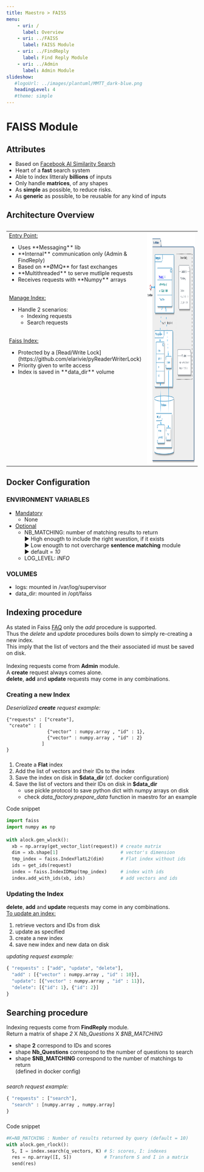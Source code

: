 ```yaml
---
title: Maestro > FAISS
menu:
    - uri: /
      label: Overview
    - uri: ../FAISS
      label: FAISS Module
    - uri: ../FindReply
      label: Find Reply Module
    - uri: ../Admin
      label: Admin Module
slideshow:
   #logoUrl: ../images/plantuml/MMTT_dark-blue.png
   headingLevel: 4
   #theme: simple
---
```

# FAISS Module

## Attributes
* Based on [Facebook AI Similarity Search](https://ai.facebook.com/tools/faiss/)
* Heart of a **fast** search system</li>
* Able to index litteraly **billions** of inputs</li>
* Only handle **matrices**, of any shapes</li>
* As **simple** as possible, to reduce risks.</li>
* As **generic** as possible, to be reusable for any kind of inputs</li>



## Architecture Overview
##  
<TABLE>
  <TR>
    <TD style="vertical-align: top">
      <u>Entry Point:</u>  
      <ul>
        <li>Uses **Messaging** lib</li>
        <li>**Internal** communication only (Admin & FindReply)</li>
        <li>Based on **ØMQ** for fast exchanges</li>
        <li>**Multithreaded** to serve mutliple requests</li>
        <li>Receives requests with **Numpy** arrays</li>
      </ul>
      </br>
      <u>Manage Index:</u>  
      <ul>
        <li>Handle 2 scenarios:
          <ul>
            <li>Indexing requests</li>
            <li>Search requests</li>
          </ul>
        </li>
      </ul>
      </br>
      <u>Faiss Index:</u>  
      <ul>
        <li>Protected by a [Read/Write Lock](https://github.com/elarivie/pyReaderWriterLock)</li>
        <li>Priority given to write access</li>
        <li>Index is saved in **data_dir** volume</li>
      </ul>
    </TD>
    <TD style="width:55%"><img src="../images/plantuml/FAISS/faiss/FAISS_Full.svg" width="100%" height="610"></TD>
  </TR>
</TABLE>

## Docker Configuration
  
### ENVIRONMENT VARIABLES
* <u>Mandatory</u>
  * None
* <u>Optional</u>
  * NB_MATCHING: number of matching results to return  
      ► High enougth to include the right wuestion, if it exists  
      ► Low enougth to not overcharge **sentence matching** module  
      ► default = _10_  
  * LOG_LEVEL: _INFO_  

### VOLUMES
* logs: mounted in /var/log/supervisor
* data_dir: mounted in /opt/faiss


## Indexing procedure
As stated in Faiss [FAQ](https://github.com/facebookresearch/faiss/wiki/FAQ) only the *add* procedure is supported.  
Thus the *delete* and *update* procedures boils down to simply re-creating a new index.  
This imply that the list of vectors and the their associated id must be saved on disk.  
</br>
Indexing requests come from **Admin** module.  
A **create** request always comes alone.  
**delete**, **add** and **update** requests may come in any combinations.  

### Creating a new Index

_Deserialized **create** request example:_  
```
{"requests" : ["create"],
 "create" : [
               {"vector" : numpy.array , "id" : 1},
		       {"vector" : numpy.array , "id" : 2}
             ]
} 
```

###  

1. Create a **Flat** index
2. Add the list of vectors and their IDs to the index
3. Save the index on disk in **$data_dir** (cf. docker configuration)
4. Save the list of vectors and their IDs on disk in **$data_dir**
   - use pickle protocol to save python dict with numpy arrays on disk
   - check *data_factory.prepare_data* function in maestro for an example  

Code snippet
```python
import faiss
import numpy as np

with alock.gen_wlock():
  xb = np.array(get_vector_list(request)) # create matrix
  dim = xb.shape[1]                       # vector's dimension
  tmp_index = faiss.IndexFlatL2(dim)      # Flat index without ids
  ids = get_ids(request)
  index = faiss.IndexIDMap(tmp_index)     # index with ids
  index.add_with_ids(xb, ids)             # add vectors and ids
```

### Updating the Index
**delete**, **add** and **update** requests may come in any combinations.  
<u>To update an index:</u>

1. retrieve vectors and IDs from disk
2. update as specified
3. create a new index
4. save new index and new data on disk


_updating request example:_  
```python
{ "requests" : ["add", "update", "delete"],
  "add" : [{"vector" : numpy.array , "id" : 10}],
  "update": [{"vector" : numpy.array , "id" : 11}],
  "delete": [{"id": 1}, {"id": 2}]
} 
```

## Searching procedure

Indexing requests come from **FindReply** module.  
Return a matrix of shape *2* X *Nb_Questions* X *$NB_MATCHING*   
* shape **2** correspond to IDs and scores
* shape **Nb_Questions**  correspond to the number of questions to search
* shape **$NB_MATCHING** correspond to the number of matchings to return  
  (defined in docker config)

###  

_search request example:_  

```python
{ "requests" : ["search"],
  "search" : [numpy.array , numpy.array]
} 
```

###  
Code snippet
```python
#K=NB_MATCHING : Number of results returned by query (default = 10)
with alock.gen_rlock():
  S, I = index.search(q_vectors, K) # S: scores, I: indexes
  res = np.array([I, S])            # Transform S and I in a matrix
  send(res)
```